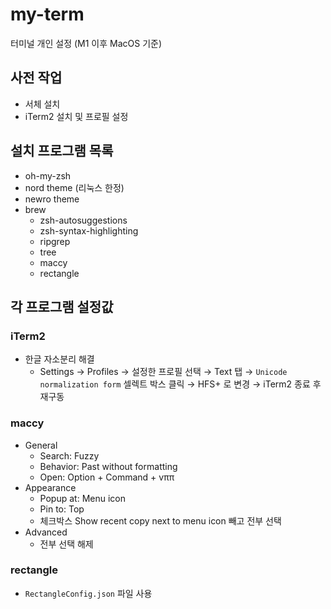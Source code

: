 # my-term

터미널 개인 설정 (M1 이후 MacOS 기준)

## 사전 작업
- 서체 설치
- iTerm2 설치 및 프로필 설정

## 설치 프로그램 목록
- oh-my-zsh
- nord theme (리눅스 한정)
- newro theme
- brew
  - zsh-autosuggestions
  - zsh-syntax-highlighting
  - ripgrep
  - tree
  - maccy
  - rectangle

## 각 프로그램 설정값
### iTerm2
- 한글 자소분리 해결  
  - Settings → Profiles → 설정한 프로필 선택 → Text 탭 → `Unicode normalization form` 셀렉트 박스 클릭 → HFS+ 로 변경 → iTerm2 종료 후 재구동

### maccy
- General
  - Search: Fuzzy
  - Behavior: Past without formatting
  - Open: Option + Command + vππ
- Appearance
  - Popup at: Menu icon
  - Pin to: Top
  - 체크박스 Show recent copy next to menu icon 빼고 전부 선택
- Advanced
  - 전부 선택 해제  

### rectangle
- `RectangleConfig.json` 파일 사용